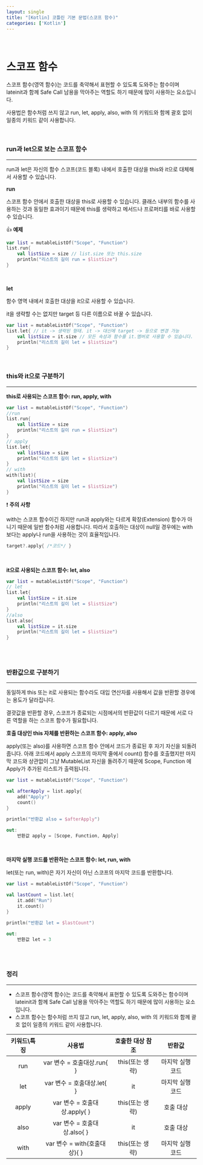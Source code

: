 ```yaml
---
layout: single
title: "[Kotlin] 코틀린 기본 문법(스코프 함수)"
categories: ['Kotlin']
---
```




<br>

# 스코프 함수

스코프 함수(영역 함수)는 코드를 축약해서 표현할 수 있도록 도와주는 함수이며 lateinit과 함께 Safe Call 남용을 막아주는 역할도 하기 때문에 많이 사용하는 요소입니다. 

사용법은 함수처럼 쓰지 않고 run, let, apply, also, with 의 키워드와 함께 괄호 없이 일종의 키워드 같이 사용합니다. 

<br>

### run과 let으로 보는 스코프 함수

---

run과 let은 자신의 함수 스코프(코드 블록) 내에서 호출한 대상을 this와 it으로 대체해서 사용할 수 있습니다. 

**run**

스코프 함수 안에서 호출한 대상을 this로 사용할 수 있습니다. 클래스 내부의 함수를 사용하는 것과 동일한 효과이기 때문에 this를 생략하고 메서드나 프로퍼티를 바로 사용할 수 있습니다. 

👍 **예제**

```kotlin
var list = mutableListOf("Scope", "Function")
list.run{
    val listSize = size // list.size 또는 this.size
    println("리스트의 길이 run = $listSize")
}
```

<br>

**let**

함수 영역 내에서 호출한 대상을 it으로 사용할 수 있습니다. 

it을 생략할 수는 없지만 target 등 다른 이름으로 바꿀 수 있습니다. 

```kotlin
var list = mutableListOf("Scope", "Function")
list.let{ // it -> 생략된 형태. it -> 대신에 target -> 등으로 변경 가능
    val listSize = it.size // 모든 속성과 함수를 it.멤버로 사용할 수 있습니다. 
    println("리스트의 길이 let = $listSize")
}
```

<br>

### this와 it으로 구분하기

---

**this로 사용되는 스코프 함수: run, apply, with**

```kotlin
var list = mutableListOf("Scope", "Function")
//run
list.run{
    val listSize = size
    println("리스트의 길이 run = $listSize")
}
// apply
list.let{
    val listSize = size
    println("리스트의 길이 let = $listSize")
}
// with
with(list){
    val listSize = size
    println("리스트의 길이 let = $listSize")
}
```

❗ **주의 사항**

with는 스코프 함수이긴 하지만 run과 apply와는 다르게 확장(Extension) 함수가 아니기 때문에 일반 함수처럼 사용합니다. 따라서 호출하는 대상이 null일 경우에는 with보다는 apply나 run을 사용하는 것이 효율적입니다. 

```kotlin
target?.apply{ /*코드*/ }
```

<br>

**it으로 사용되는 스코프 함수: let, also**

```kotlin
var list = mutableListOf("Scope", "Function")
// let
list.let{ 
    val listSize = it.size
    println("리스트의 길이 let = $listSize")
}
//also
list.also{ 
    val listSize = it.size 
    println("리스트의 길이 let = $listSize")
}
```

<br>

<br>

### 반환값으로 구분하기

---

동일하게 this 또는 it로 사용되는 함수라도 대입 연산자를 사용해서 값을 반환할 경우에는 용도가 달라집니다. 

결괏값을 반환할 경우, 스코프가 종료되는 시점에서의 반환값이 다르기 때문에 서로 다른 역할을 하는 스코프 함수가 필요합니다. 

**호출 대상인 this 자체를 반환하는 스코프 함수: apply, also**

apply(또는 also)를 사용하면 스코프 함수 안에서 코드가 종료된 후 자기 자신을 되돌려줍니다. 아래 코드에서 apply 스코프의 마지막 줄에서 count() 함수를 호출했지만 마지막 코드와 상관없이 그냥 MutableList 자신을 돌려주기 때문에 Scope, Function 에 Apply가 추가된 리스트가 출력됩니다. 

```kotlin
var list = mutableListOf("Scope", "Function")

val afterApply = list.apply{
    add("Apply")
    count()
}

println("반환값 also = $afterApply")

out:
	반환값 apply = [Scope, Function, Apply]
```

<br>

**마지막 실행 코드를 반환하는 스코프 함수: let, run, with**

let(또는 run, with)은 자기 자신이 아닌 스코프의 마지막 코드를 반환합니다. 

```kotlin
var list = mutableListOf("Scope", "Function")

val lastCount = list.let{
    it.add("Run")
    it.count()
}

println("반환값 let = $lastCount")

out:
	반환값 let = 3
```

<br>

<br>

### 정리

---

* 스코프 함수(영역 함수)는 코드를 축약해서 표현할 수 있도록 도와주는 함수이며 lateinit과 함께 Safe Call 남용을 막아주는 역할도 하기 때문에 많이 사용하는 요소입니다. 
* 스코프 함수는 함수처럼 쓰지 않고 run, let, apply, also, with 의 키워드와 함께 괄호 없이 일종의 키워드 같이 사용합니다. 

| 키워드\특징 |            사용법            | 호출한 대상 참조 |      반환값      |
| :---------: | :--------------------------: | :--------------: | :--------------: |
|     run     |  var 변수 = 호출대상.run{ }  | this(또는 생략)  | 마지막 실행 코드 |
|     let     |  var 변수 = 호출대상.let{ }  |        it        | 마지막 실행 코드 |
|    apply    | var 변수 = 호출대상.apply{ } | this(또는 생략)  |    호출 대상     |
|    also     | var 변수 = 호출대상.also{ }  |        it        |    호출 대상     |
|    with     | var 변수 = with(호출대상){ } | this(또는 생략)  | 마지막 실행 코드 |







